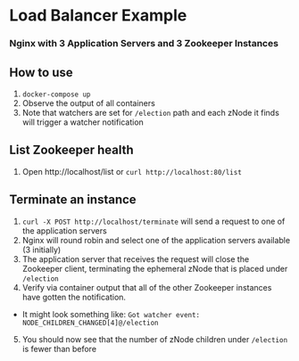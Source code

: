 # Load Balancer Example 
### Nginx with 3 Application Servers and 3 Zookeeper Instances

## How to use
1. `docker-compose up`
2. Observe the output of all containers
3. Note that watchers are set for `/election` path and each zNode it finds will trigger a watcher notification

## List Zookeeper health
1. Open http://localhost/list or `curl http://localhost:80/list`

## Terminate an instance
1. `curl -X POST http://localhost/terminate` will send a request to one of the application servers
2. Nginx will round robin and select one of the application servers available (3 initially)
3. The application server that receives the request will close the Zookeeper client, terminating the ephemeral zNode that is placed under `/election`
4. Verify via container output that all of the other Zookeeper instances have gotten the notification. 
 - It might look something like: `Got watcher event: NODE_CHILDREN_CHANGED[4]@/election`
5. You should now see that the number of zNode children under `/election` is fewer than before
